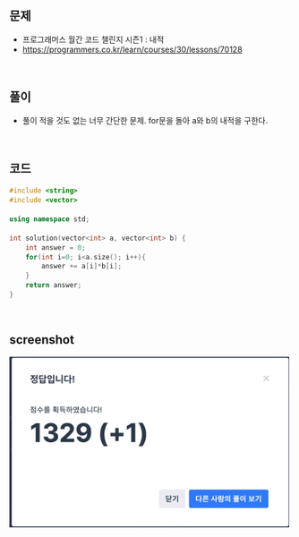 ## 문제
- 프로그래머스 월간 코드 챌린지 시즌1 : 내적
- https://programmers.co.kr/learn/courses/30/lessons/70128

<br/>

## 풀이
- 풀이 적을 것도 없는 너무 간단한 문제. for문을 돌아 a와 b의 내적을 구한다.


<br/>


## 코드

```c++
#include <string>
#include <vector>

using namespace std;

int solution(vector<int> a, vector<int> b) {
    int answer = 0;
    for(int i=0; i<a.size(); i++){
        answer += a[i]*b[i];
    }
    return answer;
}
```

<br/>

## screenshot

<img src="./screenshots/prog_내적.png" width="500">


<br/>
